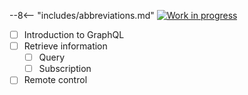 --8<-- "includes/abbreviations.md"
[![Work in progress](https://img.shields.io/badge/status-wip-yellow)](https://www.repostatus.org/#wip)

- [ ] Introduction to GraphQL
- [ ] Retrieve information
    * [ ] Query
    * [ ] Subscription
- [ ] Remote control
